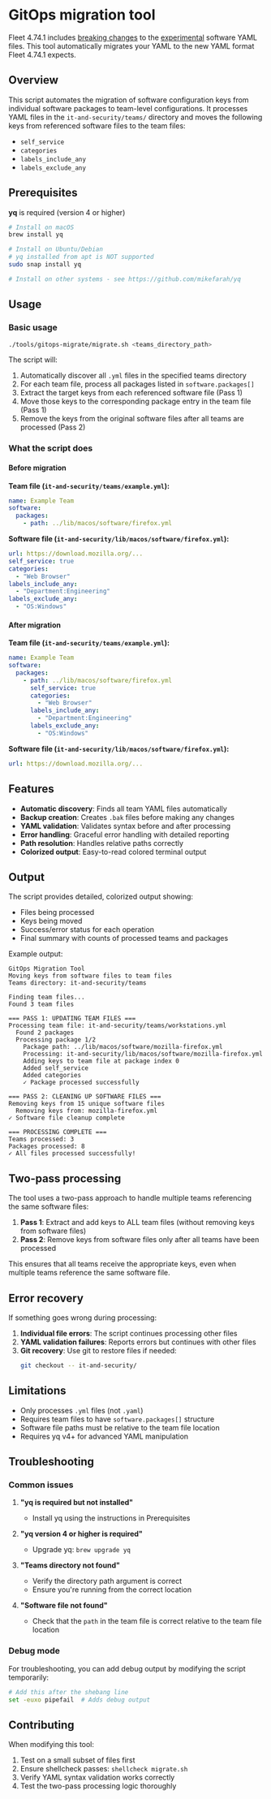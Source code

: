 # GitOps migration tool

Fleet 4.74.1 includes [breaking changes](https://github.com/fleetdm/fleet/pull/30837/files#r2205252594) to the [experimental](https://fleetdm.com/handbook/company/product-groups#experimental-features) software YAML files. This tool automatically migrates your YAML to the new YAML format Fleet 4.74.1 expects.

## Overview

This script automates the migration of software configuration keys from individual software packages to team-level configurations. It processes YAML files in the `it-and-security/teams/` directory and moves the following keys from referenced software files to the team files:

- `self_service`
- `categories` 
- `labels_include_any`
- `labels_exclude_any`

## Prerequisites

**yq** is required (version 4 or higher)

```bash
# Install on macOS
brew install yq

# Install on Ubuntu/Debian
# yq installed from apt is NOT supported
sudo snap install yq

# Install on other systems - see https://github.com/mikefarah/yq
```

## Usage

### Basic usage

```bash
./tools/gitops-migrate/migrate.sh <teams_directory_path>
```

The script will:
1. Automatically discover all `.yml` files in the specified teams directory
2. For each team file, process all packages listed in `software.packages[]`
3. Extract the target keys from each referenced software file (Pass 1)
4. Move those keys to the corresponding package entry in the team file (Pass 1)
5. Remove the keys from the original software files after all teams are processed (Pass 2)

### What the script does

#### Before migration

**Team file (`it-and-security/teams/example.yml`):**
```yaml
name: Example Team
software:
  packages:
    - path: ../lib/macos/software/firefox.yml
```

**Software file (`it-and-security/lib/macos/software/firefox.yml`):**

```yaml
url: https://download.mozilla.org/...
self_service: true
categories:
  - "Web Browser"
labels_include_any:
  - "Department:Engineering"
labels_exclude_any:
  - "OS:Windows"
```

#### After migration

**Team file (`it-and-security/teams/example.yml`):**
```yaml
name: Example Team
software:
  packages:
    - path: ../lib/macos/software/firefox.yml
      self_service: true
      categories:
        - "Web Browser"
      labels_include_any:
        - "Department:Engineering"
      labels_exclude_any:
        - "OS:Windows"
```

**Software file (`it-and-security/lib/macos/software/firefox.yml`):**

```yaml
url: https://download.mozilla.org/...
```

## Features

- **Automatic discovery**: Finds all team YAML files automatically
- **Backup creation**: Creates `.bak` files before making any changes
- **YAML validation**: Validates syntax before and after processing
- **Error handling**: Graceful error handling with detailed reporting
- **Path resolution**: Handles relative paths correctly
- **Colorized output**: Easy-to-read colored terminal output

## Output

The script provides detailed, colorized output showing:
- Files being processed
- Keys being moved
- Success/error status for each operation
- Final summary with counts of processed teams and packages

Example output:
```
GitOps Migration Tool
Moving keys from software files to team files
Teams directory: it-and-security/teams

Finding team files...
Found 3 team files

=== PASS 1: UPDATING TEAM FILES ===
Processing team file: it-and-security/teams/workstations.yml
  Found 2 packages
  Processing package 1/2
    Package path: ../lib/macos/software/mozilla-firefox.yml
    Processing: it-and-security/lib/macos/software/mozilla-firefox.yml
    Adding keys to team file at package index 0
    Added self_service
    Added categories
    ✓ Package processed successfully

=== PASS 2: CLEANING UP SOFTWARE FILES ===
Removing keys from 15 unique software files
  Removing keys from: mozilla-firefox.yml
✓ Software file cleanup complete

=== PROCESSING COMPLETE ===
Teams processed: 3
Packages processed: 8
✓ All files processed successfully!
```

## Two-pass processing

The tool uses a two-pass approach to handle multiple teams referencing the same software files:

1. **Pass 1**: Extract and add keys to ALL team files (without removing keys from software files)
2. **Pass 2**: Remove keys from software files only after all teams have been processed

This ensures that all teams receive the appropriate keys, even when multiple teams reference the same software file.

## Error recovery

If something goes wrong during processing:

1. **Individual file errors**: The script continues processing other files
2. **YAML validation failures**: Reports errors but continues with other files
3. **Git recovery**: Use git to restore files if needed:
   ```bash
   git checkout -- it-and-security/
   ```

## Limitations

- Only processes `.yml` files (not `.yaml`)
- Requires team files to have `software.packages[]` structure
- Software file paths must be relative to the team file location
- Requires yq v4+ for advanced YAML manipulation

## Troubleshooting

### Common issues

1. **"yq is required but not installed"**
   - Install yq using the instructions in Prerequisites

2. **"yq version 4 or higher is required"**
   - Upgrade yq: `brew upgrade yq`

3. **"Teams directory not found"**
   - Verify the directory path argument is correct
   - Ensure you're running from the correct location

4. **"Software file not found"**
   - Check that the `path` in the team file is correct relative to the team file location

### Debug mode

For troubleshooting, you can add debug output by modifying the script temporarily:
```bash
# Add this after the shebang line
set -euxo pipefail  # Adds debug output
```

## Contributing

When modifying this tool:
1. Test on a small subset of files first
2. Ensure shellcheck passes: `shellcheck migrate.sh`
3. Verify YAML syntax validation works correctly
4. Test the two-pass processing logic thoroughly
